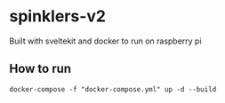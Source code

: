 # spinklers-v2

Built with sveltekit and docker to run on raspberry pi


## How to run
`docker-compose -f "docker-compose.yml" up -d --build`
